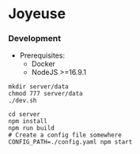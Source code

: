 # Joyeuse

### Development
* Prerequisites:
  * Docker
  * NodeJS >=16.9.1

```shell
mkdir server/data
chmod 777 server/data
./dev.sh

cd server
npm install
npm run build
# Create a config file somewhere
CONFIG_PATH=./config.yaml npm start
```